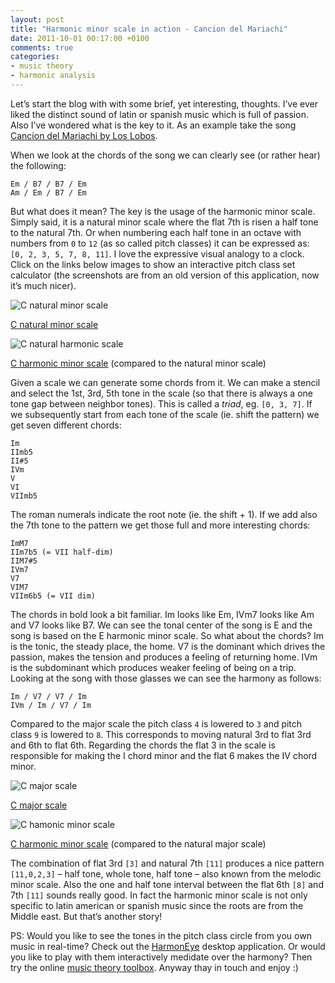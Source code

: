 ```yaml
---
layout: post
title: "Harmonic minor scale in action - Cancion del Mariachi"
date: 2011-10-01 00:17:00 +0100
comments: true
categories:
- music theory
- harmonic analysis
---
```


Let’s start the blog with with some brief, yet interesting, thoughts. I’ve ever liked the distinct sound of latin or spanish music which is full of passion. Also I’ve wondered what is the key to it. As an example take the song [Cancion del Mariachi by Los Lobos](http://www.youtube.com/watch?v=TY3F5A9L3V0).

<!--more-->

When we look at the chords of the song we can clearly see (or rather hear) the following:

```
Em / B7 / B7 / Em
Am / Em / B7 / Em
```

But what does it mean? The key is the usage of the harmonic minor scale. Simply said, it is a natural minor scale where the flat 7th is risen a half tone to the natural 7th. Or when numbering each half tone in an octave with numbers from `0` to `12` (as so called pitch classes) it can be expressed as: `[0, 2, 3, 5, 7, 8, 11]`. I love the expressive visual analogy to a clock. Click on the links below images to show an interactive pitch class set calculator (the screenshots are from an old version of this application, now it’s much nicer).

<img src="{% asset_path c-natural-minor-scale.png %}" alt="C natural minor scale">

[C natural minor scale](http://bzamecnik.github.io/music-theory-toolbox/?pcs=0,2,3,5,7,8,10)

<img src="{% asset_path c-harmonic-minor-scale-vs-natural.png %}" alt="C natural harmonic scale">

[C harmonic minor scale](http://bzamecnik.github.io/music-theory-toolbox/?pcs=0,2,3,5,7,8,11) (compared to the natural minor scale)

Given a scale we can generate some chords from it. We can make a stencil and select the 1st, 3rd, 5th tone in the scale (so that there is always a one tone gap between neighbor tones). This is called a *triad*, eg. `[0, 3, 7]`. If we subsequently start from each tone of the scale (ie. shift the pattern) we get seven different chords:

```
Im
IImb5
II#5
IVm
V
VI
VIImb5
```

The roman numerals indicate the root note (ie. the shift + 1). If we add also the 7th tone to the pattern we get those full and more interesting chords:

```
ImM7
IIm7b5 (= VII half-dim)
IIM7#5
IVm7
V7
VIM7
VIIm6b5 (= VII dim)
```

The chords in bold look a bit familiar. Im looks like Em, IVm7 looks like Am and V7 looks like B7. We can see the tonal center of the song is E and the song is based on the E harmonic minor scale. So what about the chords? Im is the tonic, the steady place, the home. V7 is the dominant which drives the passion, makes the tension and produces a feeling of returning home. IVm is the subdominant which produces weaker feeling of being on a trip. Looking at the song with those glasses we can see the harmony as follows:

```
Im / V7 / V7 / Im
IVm / Im / V7 / Im
```

Compared to the major scale the pitch class `4` is lowered to `3` and pitch class `9` is lowered to `8`. This corresponds to moving natural 3rd to flat 3rd and 6th to flat 6th. Regarding the chords the flat 3 in the scale is responsible for making the I chord minor and the flat 6 makes the IV chord minor.

<img src="{% asset_path c-major-scale.png %}" alt="C major scale">

[C major scale](http://bzamecnik.github.io/music-theory-toolbox/?pcs=0,2,4,5,7,9,11)



<img src="{% asset_path c-harmonic-minor-scale-vs-major.png %}" alt="C hamonic minor scale">

[C harmonic minor scale](http://bzamecnik.github.io/music-theory-toolbox/?pcs=0,2,3,5,7,8,11) (compared to the natural major scale)

The combination of flat 3rd `[3]` and natural 7th `[11]` produces a nice pattern `[11,0,2,3]` – half tone, whole tone, half tone – also known from the melodic minor scale. Also the one and half tone interval between the flat 6th `[8]` and 7th `[11]` sounds really good. In fact the harmonic minor scale is not only specific to latin american or spanish music since the roots are from the Middle east. But that’s another story!

PS: Would you like to see the tones in the pitch class circle from you own music in real-time? Check out the [HarmonEye](http://harmoneye.com/?utm_medium=blog) desktop application. Or would you like to play with them interactively medidate over the harmony? Then try the online [music theory toolbox](http://bzamecnik.github.io/music-theory-toolbox/). Anyway thay in touch and enjoy :)

